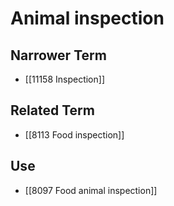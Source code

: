 # Animal inspection  

## Narrower Term

- [[11158 Inspection]]  

## Related Term

- [[8113 Food inspection]]  

## Use

- [[8097 Food animal inspection]]  

